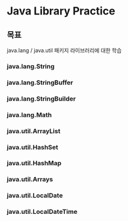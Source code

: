 # Java Library Practice

## 목표

java.lang / java.util 패키지 라이브러리에 대한 학습


### java.lang.String

### java.lang.StringBuffer

### java.lang.StringBuilder

### java.lang.Math

### java.util.ArrayList

### java.util.HashSet

### java.util.HashMap

### java.util.Arrays

### java.util.LocalDate

### java.util.LocalDateTime